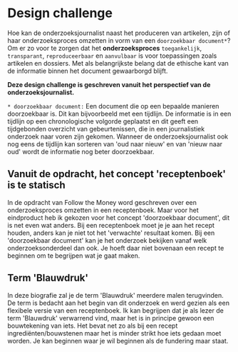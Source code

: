 # Design challenge

Hoe kan de onderzoeksjournalist naast het produceren van artikelen, zijn of haar onderzoeksproces omzetten in vorm van een `doorzoekbaar document*`? Om er zo voor te zorgen dat het __onderzoeksproces__  `toegankelijk`, `transparant`, `reproduceerbaar` en `aanvulbaar` is voor toepassingen zoals artikelen en dossiers. Met als belangrijkste belang dat de ethische kant van de informatie binnen het document gewaarborgd blijft.  

**Deze design challenge is geschreven vanuit het perspectief van de onderzoeksjournalist.**

`* doorzoekbaar document:` Een document die op een bepaalde manieren doorzoekbaar is. Dit kan bijvoorbeeld met een tijdlijn. De informatie is in een tijdlijn op een chronologische volgorde geplaatst en dit geeft een tijdgebonden overzicht van gebeurtenissen, die in een journalistiek onderzoek naar voren zijn gekomen. Wanneer de onderzoeksjournalist ook nog eens de tijdlijn kan sorteren van 'oud naar nieuw' en van 'nieuw naar oud' wordt de informatie nog beter doorzoekbaar.


## Vanuit de opdracht, het concept 'receptenboek' is te statisch
In de opdracht van Follow the Money word geschreven over een onderzoeksproces omzetten in een receptenboek. Maar voor het eindproduct heb ik gekozen voor het concept 'doorzoekbaar document', dit is net even wat anders. Bij een receptenboek moet je je aan het recept houden, anders kan je niet tot het 'verwachte' resultaat komen. Bij een 'doorzoekbaar document' kan je het onderzoek bekijken vanaf welk onderzoeksonderdeel dan ook. Je hoeft daar niet bovenaan een recept te beginnen om te begrijpen wat je gaat maken.


## Term 'Blauwdruk'
In deze biografie zal je de term 'Blauwdruk' meerdere malen terugvinden. De term is bedacht aan het begin van dit onderzoek en werd gezien als een flexibele versie van een receptenboek. Ik kan begrijpen dat je als lezer de term 'Blauwdruk' verwarrend vind, maar het is in principe gewoon een bouwtekening van iets. Het bevat net zo als bij een recept ingrediënten/bouwstenen maar het is minder strikt hoe iets gedaan moet worden. Je kan beginnen waar je wil beginnen als de fundering maar staat.

